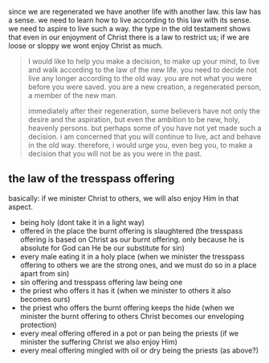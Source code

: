since we are regenerated we have another life with another law. this law has a
sense. we need to learn how to live according to this law with its sense. we
need to aspire to live such a way. the type in the old testament shows that even
in our enjoyment of Christ there is a law to restrict us; if we are loose or sloppy
we wont enjoy Christ as much.

> I would like to help you make a decision, to make up your mind, to live and walk according to the law of the new life. you need to decide not live any longer according to the old way. you are not what you were before you were saved. you are a new creation, a regenerated person, a member of the new man.
>
> immediately after their regeneration, some believers have not only the desire and the aspiration, but even the ambition to be new, holy, heavenly persons. but perhaps some of you have not yet made such a decision. i am concerned that you will continue to live, act and behave in the old way. therefore, i would urge you, even beg you, to make a decision that you will not be as you were in the past.

## the law of the tresspass offering

basically: if we minister Christ to others, we will also enjoy Him in that aspect.

- being holy (dont take it in a light way)
- offered in the place the burnt offering is slaughtered (the tresspass offering is based on Christ as our burnt offering. only because he is absolute for God can He be our substitute for sin)
- every male eating it in a holy place (when we minister the tresspass offering to others we are the strong ones, and we must do so in a place apart from sin)
- sin offering and tresspass offering law being one
- the priest who offers it has it (when we minister to others it also becomes ours)
- the priest who offers the burnt offering keeps the hide (when we minister the burnt offering to others Christ becomes our enveloping protection)
- every meal offering offered in a pot or pan being the priests (if we minister the suffering Christ we also enjoy Him)
- every meal offering mingled with oil or dry being the priests (as above?)
  

